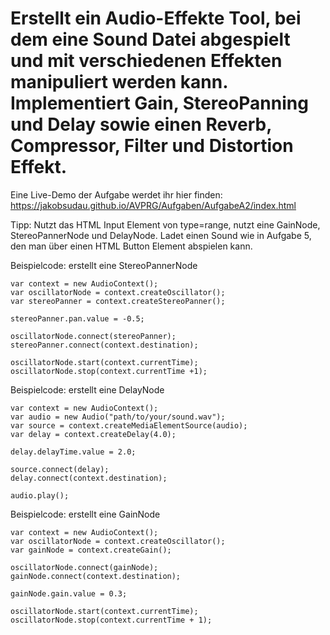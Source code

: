 # Erstellt ein Audio-Effekte Tool, bei dem  eine Sound Datei abgespielt und mit verschiedenen Effekten manipuliert werden kann. Implementiert Gain, StereoPanning und Delay sowie einen Reverb, Compressor, Filter und Distortion Effekt.

Eine Live-Demo der Aufgabe werdet ihr hier finden: https://jakobsudau.github.io/AVPRG/Aufgaben/AufgabeA2/index.html

Tipp: Nutzt das HTML Input Element von type=range, nutzt eine GainNode, StereoPannerNode und DelayNode. Ladet einen Sound wie in Aufgabe 5, den man über einen HTML Button Element abspielen kann.

Beispielcode: erstellt eine StereoPannerNode
```
var context = new AudioContext();
var oscillatorNode = context.createOscillator();
var stereoPanner = context.createStereoPanner();

stereoPanner.pan.value = -0.5;

oscillatorNode.connect(stereoPanner);
stereoPanner.connect(context.destination);

oscillatorNode.start(context.currentTime);
oscillatorNode.stop(context.currentTime +1);
```

Beispielcode: erstellt eine DelayNode
```
var context = new AudioContext();
var audio = new Audio("path/to/your/sound.wav");
var source = context.createMediaElementSource(audio);
var delay = context.createDelay(4.0);

delay.delayTime.value = 2.0;

source.connect(delay);
delay.connect(context.destination);

audio.play();
```

Beispielcode: erstellt eine GainNode
```
var context = new AudioContext();
var oscillatorNode = context.createOscillator();
var gainNode = context.createGain();

oscillatorNode.connect(gainNode);
gainNode.connect(context.destination);

gainNode.gain.value = 0.3;
            
oscillatorNode.start(context.currentTime);
oscillatorNode.stop(context.currentTime + 1);
